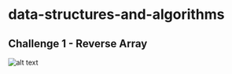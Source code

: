 # data-structures-and-algorithms
## Challenge 1 - Reverse Array
![alt text]('/assets/array_reverse.jpg')
